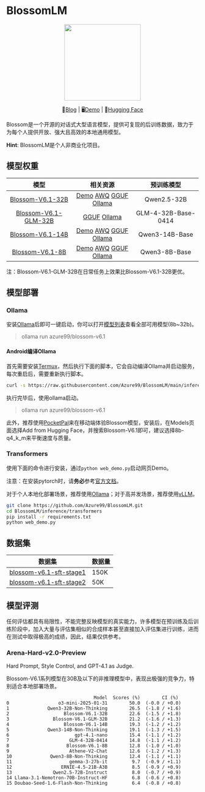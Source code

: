 # BlossomLM

<p align="center">
    <img src="https://www.rainng.com/wp-content/uploads/2024/04/logo-blossom.jpg" width="200"/>
<p>


<p align="center">
    📑<a href="https://www.rainng.com/blossom-llm/">Blog</a>&nbsp|&nbsp🖥️<a
        href="https://blossom-chat.com/">Demo</a>&nbsp|&nbsp🤗<a
        href="https://huggingface.co/Azure99">Hugging Face</a>
</p>


Blossom是一个开源的对话式大型语言模型，提供可复现的后训练数据，致力于为每个人提供开放、强大且高效的本地通用模型。

**Hint**: BlossomLM是个人非商业化项目。

## 模型权重

|                             模型                             |                           相关资源                           |     预训练模型      |
| :----------------------------------------------------------: | :----------------------------------------------------------: | :-----------------: |
| [Blossom-V6.1-32B](https://huggingface.co/Azure99/Blossom-V6.1-32B) | [Demo](https://huggingface.co/spaces/Azure99/Blossom-V6.1-32B-AWQ-Demo) [AWQ](https://huggingface.co/Azure99/Blossom-V6.1-32B-AWQ) [GGUF](https://huggingface.co/Azure99/Blossom-V6.1-32B-GGUF) [Ollama](https://ollama.com/azure99/blossom-v6.1:32b) |     Qwen2.5-32B     |
| [Blossom-V6.1-GLM-32B](https://huggingface.co/Azure99/Blossom-V6.1-GLM-32B) | [GGUF](https://huggingface.co/Azure99/Blossom-V6.1-GLM-32B-GGUF) [Ollama](https://ollama.com/azure99/blossom-v6.1:glm-32b) | GLM-4-32B-Base-0414 |
| [Blossom-V6.1-14B](https://huggingface.co/Azure99/Blossom-V6.1-14B) | [Demo](https://huggingface.co/spaces/Azure99/Blossom-V6.1-14B-Demo) [AWQ](https://huggingface.co/Azure99/Blossom-V6.1-14B-AWQ) [GGUF](https://huggingface.co/Azure99/Blossom-V6.1-14B-GGUF) [Ollama](https://ollama.com/azure99/blossom-v6.1:14b) |   Qwen3-14B-Base    |
| [Blossom-V6.1-8B](https://huggingface.co/Azure99/Blossom-V6.1-8B) | [Demo](https://huggingface.co/spaces/Azure99/Blossom-V6.1-8B-Demo) [AWQ](https://huggingface.co/Azure99/Blossom-V6.1-8B-AWQ) [GGUF](https://huggingface.co/Azure99/Blossom-V6.1-8B-GGUF) [Ollama](https://ollama.com/azure99/blossom-v6.1:7b) |    Qwen3-8B-Base    |

注：Blossom-V6.1-GLM-32B在日常任务上效果比Blossom-V6.1-32B更优。

## 模型部署

### Ollama

安装[Ollama](https://ollama.com/)后即可一键启动，你可以打开[模型列表](https://ollama.com/azure99/blossom-v6.1)查看全部可用模型(8b~32b)。

> ollama run azure99/blossom-v6.1

#### Android编译Ollama

首先需要安装[Termux](https://termux.dev/en/)，然后执行下面的脚本，它会自动编译Ollama并启动服务，每次重启后，需要重新执行脚本。

```bash
curl -s https://raw.githubusercontent.com/Azure99/BlossomLM/main/inference/ollama/termux.sh | bash
```

执行完毕后，使用ollama启动。

> ollama run azure99/blossom-v6.1

此外，推荐使用[PocketPal](https://github.com/a-ghorbani/pocketpal-ai)来在移动端体验Blossom模型，安装后，在Models页面选择Add from Hugging Face，并搜索Blossom-V6.1即可，建议选择8b-q4_k_m来平衡速度与质量。

### Transformers

使用下面的命令进行安装，通过`python web_demo.py`启动网页Demo。

注意：在安装pytorch时，请**务必**参考[官方文档](https://pytorch.org/get-started/locally/)。

对于个人本地化部署场景，推荐使用[Ollama](https://ollama.com/)；对于高并发场景，推荐使用[vLLM](https://docs.vllm.ai/en/latest/)。

```bash
git clone https://github.com/Azure99/BlossomLM.git
cd BlossomLM/inference/transformers
pip install -r requirements.txt
python web_demo.py
```

## 数据集

| 数据集                                                       | 数据量 |
| ------------------------------------------------------------ | ------ |
| [blossom-v6.1-sft-stage1](https://huggingface.co/datasets/Azure99/blossom-v6.1-sft-stage1) | 150K   |
| [blossom-v6.1-sft-stage2](https://huggingface.co/datasets/Azure99/blossom-v6.1-sft-stage2) | 50K    |

## 模型评测

任何评估都具有局限性，不能完整反映模型的真实能力，许多模型在预训练及后训练阶段中，加入大量与评估集相似的合成样本甚至直接加入评估集进行训练，进而在测试中取得极高的成绩，因此，结果仅供参考。

### Arena-Hard-v2.0-Preview

Hard Prompt, Style Control, and GPT-4.1 as Judge.

Blossom-V6.1系列模型在30B及以下的非推理模型中，表现出极强的竞争力，特别适合本地部署场景。

```
                                Model  Scores (%)        CI (%)
0                  o3-mini-2025-01-31        50.0  (-0.0 / +0.0)
1              Qwen3-32B-Non-Thinking        26.5  (-1.8 / +1.6)
2                    Blossom-V6.1-32B        22.6  (-1.5 / +1.8)
3                Blossom-V6.1-GLM-32B        21.2  (-1.6 / +1.3)
4                    Blossom-V6.1-14B        19.3  (-1.2 / +1.2)
5              Qwen3-14B-Non-Thinking        19.1  (-1.3 / +1.5)
6                        gpt-4.1-nano        15.4  (-1.1 / +1.2)
7                      GLM-4-32B-0414        14.8  (-1.1 / +1.2)
8                     Blossom-V6.1-8B        12.8  (-1.0 / +1.0)
9                      Athene-V2-Chat        12.6  (-1.2 / +1.3)
10              Qwen3-8B-Non-Thinking        12.4  (-1.1 / +1.1)
11                     gemma-3-27b-it         9.7  (-0.9 / +1.1)
12                  ERNIE-4.5-21B-A3B         8.5  (-0.9 / +0.9)
13               Qwen2.5-72B-Instruct         8.0  (-0.7 / +0.9)
14 Llama-3.1-Nemotron-70B-Instruct-HF         6.8  (-0.6 / +0.8)
15 Doubao-Seed-1.6-Flash-Non-Thinking         6.4  (-0.8 / +0.8)
```
